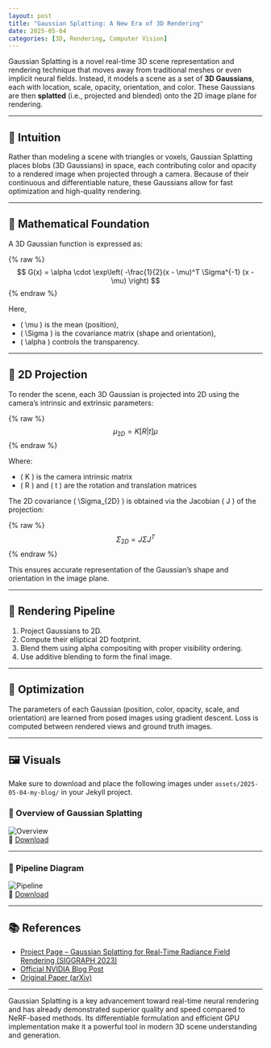 ```yaml
---
layout: post
title: "Gaussian Splatting: A New Era of 3D Rendering"
date: 2025-05-04
categories: [3D, Rendering, Computer Vision]
---
```


Gaussian Splatting is a novel real-time 3D scene representation and rendering technique that moves away from traditional meshes or even implicit neural fields. Instead, it models a scene as a set of **3D Gaussians**, each with location, scale, opacity, orientation, and color. These Gaussians are then **splatted** (i.e., projected and blended) onto the 2D image plane for rendering.

---

## 🧠 Intuition

Rather than modeling a scene with triangles or voxels, Gaussian Splatting places blobs (3D Gaussians) in space, each contributing color and opacity to a rendered image when projected through a camera. Because of their continuous and differentiable nature, these Gaussians allow for fast optimization and high-quality rendering.

---

## 📐 Mathematical Foundation

A 3D Gaussian function is expressed as:

{% raw %}
$$
G(x) = \alpha \cdot \exp\left( -\frac{1}{2}(x - \mu)^T \Sigma^{-1} (x - \mu) \right)
$$
{% endraw %}

Here,  
- \( \mu \) is the mean (position),  
- \( \Sigma \) is the covariance matrix (shape and orientation),  
- \( \alpha \) controls the transparency.

---

## 🎯 2D Projection

To render the scene, each 3D Gaussian is projected into 2D using the camera’s intrinsic and extrinsic parameters:

{% raw %}
$$
\mu_{2D} = K [R|t] \mu
$$
{% endraw %}

Where:  
- \( K \) is the camera intrinsic matrix  
- \( R \) and \( t \) are the rotation and translation matrices  

The 2D covariance \( \Sigma_{2D} \) is obtained via the Jacobian \( J \) of the projection:

{% raw %}
$$
\Sigma_{2D} = J \Sigma J^T
$$
{% endraw %}

This ensures accurate representation of the Gaussian’s shape and orientation in the image plane.

---

## 🎨 Rendering Pipeline

1. Project Gaussians to 2D.
2. Compute their elliptical 2D footprint.
3. Blend them using alpha compositing with proper visibility ordering.
4. Use additive blending to form the final image.

---

## 🔧 Optimization

The parameters of each Gaussian (position, color, opacity, scale, and orientation) are learned from posed images using gradient descent. Loss is computed between rendered views and ground truth images.

---

## 🖼️ Visuals

Make sure to download and place the following images under `assets/2025-05-04-my-blog/` in your Jekyll project.

### 📌 Overview of Gaussian Splatting  
![Overview](../assets/2025-05-04-my-blog/gaussian-overview.png)  
🔗 [Download](https://research.nvidia.com/labs/toronto-ai/GaussianSplatting/gaussian_splatting_overview.png)

---

### 📌 Pipeline Diagram  
![Pipeline](../assets/2025-05-04-my-blog/pipeline.png)  
🔗 [Download](https://research.nvidia.com/labs/toronto-ai/GaussianSplatting/rendering_pipeline.png)

---

## 📚 References

- [Project Page – Gaussian Splatting for Real-Time Radiance Field Rendering (SIGGRAPH 2023)](https://repo-sam.inria.fr/fungraph/gaussian-splatting/)
- [Official NVIDIA Blog Post](https://developer.nvidia.com/blog/fast-3d-rendering-with-gaussian-splatting/)
- [Original Paper (arXiv)](https://arxiv.org/abs/2306.00988)

---

Gaussian Splatting is a key advancement toward real-time neural rendering and has already demonstrated superior quality and speed compared to NeRF-based methods. Its differentiable formulation and efficient GPU implementation make it a powerful tool in modern 3D scene understanding and generation.
